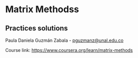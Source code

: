 # Matrix Methodss
## Practices solutions
Paula Daniela Guzmán Zabala - pguzmanz@unal.edu.co

Course link: https://www.coursera.org/learn/matrix-methods